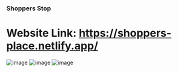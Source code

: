 ### Shoppers Stop 
# Website Link: https://shoppers-place.netlify.app/

![image](https://github.com/user-attachments/assets/a7798d7f-8bb4-455e-926a-7750f078faec)
![image](https://github.com/user-attachments/assets/668b8093-1b99-4a62-b3da-18f8ff2b6fe3)
![image](https://github.com/user-attachments/assets/67e46975-53bd-4ed3-a2df-3c6dcecad465)


